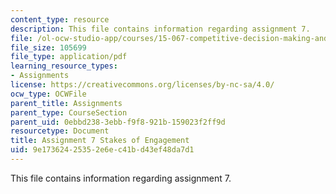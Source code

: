 ```yaml
---
content_type: resource
description: This file contains information regarding assignment 7.
file: /ol-ocw-studio-app/courses/15-067-competitive-decision-making-and-negotiation-spring-2011/9e17362425352e6ec41bd43ef48da7d1_MIT15_067S11_assgn07.pdf
file_size: 105699
file_type: application/pdf
learning_resource_types:
- Assignments
license: https://creativecommons.org/licenses/by-nc-sa/4.0/
ocw_type: OCWFile
parent_title: Assignments
parent_type: CourseSection
parent_uid: 0ebbd238-3ebb-f9f8-921b-159023f2ff9d
resourcetype: Document
title: Assignment 7 Stakes of Engagement
uid: 9e173624-2535-2e6e-c41b-d43ef48da7d1
---
```

This file contains information regarding assignment 7.